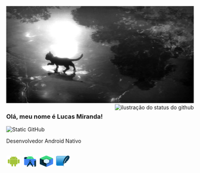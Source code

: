 <img src="./assets/monochromecat.jpg" alt="Banner do Projeto" style="width: 100%; height: 260px;"/>

<img align='right' src="https://github-readme-stats.vercel.app/api?username=lucasmsaluno&show_icons=true&title_color=000000&text_color=000000&icon_color=000000&bg_color=ffffff&cache_seconds=2300" alt="ilustração do status do github">

### Olá, meu nome é Lucas Miranda!

<img src="https://img.shields.io/static/v1?label=Overview&message=lucasmsaluno&color=f8efd4&style=for-the-badge&logo=GitHub" alt="Static GitHub">

<p>Desenvolvedor Android Nativo</p>

<div style="display: inline_block"><br>
  <img align="center" alt="" height="30" width="40" src="https://github.com/devicons/devicon/blob/master/icons/android/android-original.svg">
  <img align="center" alt="" height="30" width="40" src="https://github.com/devicons/devicon/blob/master/icons/androidstudio/androidstudio-original.svg">
  <img align="center" alt="" height="30" width="40" src="https://github.com/devicons/devicon/blob/master/icons/jetpackcompose/jetpackcompose-original.svg">
  <img align="center" alt="" height="30" width="40" src="https://github.com/devicons/devicon/blob/master/icons/sqlite/sqlite-original.svg">
</div>
